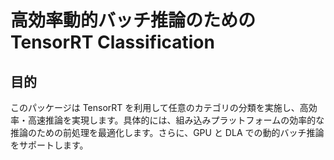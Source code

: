 # 高効率動的バッチ推論のための TensorRT Classification

## 目的

このパッケージは TensorRT を利用して任意のカテゴリの分類を実施し、高効率・高速推論を実現します。具体的には、組み込みプラットフォームの効率的な推論のための前処理を最適化します。さらに、GPU と DLA での動的バッチ推論をサポートします。
